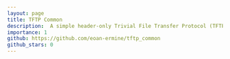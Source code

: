 ```yaml
---
layout: page
title: TFTP Common
description:  A simple header-only Trivial File Transfer Protocol (TFTP) packets parsing and serialization library 
importance: 1
github: https://github.com/eoan-ermine/tftp_common
github_stars: 0
---
```


